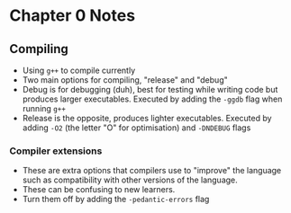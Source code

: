 # Chapter 0 Notes

## Compiling  

- Using `g++` to compile currently
- Two main options for compiling, "release" and "debug"
- Debug is for debugging (duh), best for testing while writing code but produces larger executables. Executed by adding the `-ggdb` flag when running `g++`
- Release is the opposite, produces lighter executables. Executed by adding `-O2` (the letter "O" for optimisation) and `-DNDEBUG` flags

### Compiler extensions

- These are extra options that compilers use to "improve" the language such as compatibility with other versions of the language.
- These can be confusing to new learners.
- Turn them off by adding the `-pedantic-errors` flag
